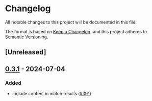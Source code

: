 # Changelog
All notable changes to this project will be documented in this file.

The format is based on [Keep a Changelog](https://keepachangelog.com/en/1.0.0/),
and this project adheres to [Semantic Versioning](https://semver.org/spec/v2.0.0.html).

## [Unreleased]

## [0.3.1](https://github.com/getgrit/gritql/compare/grit-util-v0.3.0...grit-util-v0.3.1) - 2024-07-04

### Added
- include content in match results ([#391](https://github.com/getgrit/gritql/pull/391))
